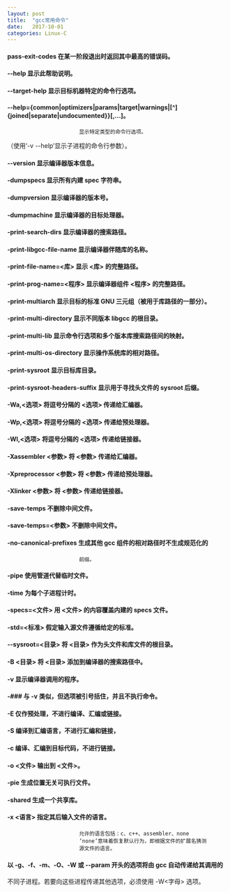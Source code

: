 ```yaml
---
layout: post
title:  "gcc常用命令"
date:   2017-10-01
categories: Linux-C
---  
```

#### pass-exit-codes         在某一阶段退出时返回其中最高的错误码。
####  --help                   显示此帮助说明。
####  --target-help            显示目标机器特定的命令行选项。
#### --help={common|optimizers|params|target|warnings|[^]{joined|separate|undocumented}}[,...]。
                           显示特定类型的命令行选项。
 （使用‘-v --help’显示子进程的命令行参数）。
####  --version                显示编译器版本信息。
####  -dumpspecs               显示所有内建 spec 字符串。
####  -dumpversion             显示编译器的版本号。
####   -dumpmachine             显示编译器的目标处理器。
####  -print-search-dirs       显示编译器的搜索路径。
####  -print-libgcc-file-name  显示编译器伴随库的名称。
####  -print-file-name=<库>    显示 <库> 的完整路径。
####  -print-prog-name=<程序>  显示编译器组件 <程序> 的完整路径。
####  -print-multiarch         显示目标的标准 GNU 三元组（被用于库路径的一部分）。
####  -print-multi-directory   显示不同版本 libgcc 的根目录。
####  -print-multi-lib         显示命令行选项和多个版本库搜索路径间的映射。
####  -print-multi-os-directory 显示操作系统库的相对路径。
####  -print-sysroot           显示目标库目录。
####  -print-sysroot-headers-suffix 显示用于寻找头文件的 sysroot 后缀。
####  -Wa,<选项>               将逗号分隔的 <选项> 传递给汇编器。
####  -Wp,<选项>               将逗号分隔的 <选项> 传递给预处理器。
####  -Wl,<选项>               将逗号分隔的 <选项> 传递给链接器。
####  -Xassembler <参数>       将 <参数> 传递给汇编器。
####  -Xpreprocessor <参数>    将 <参数> 传递给预处理器。
####  -Xlinker <参数>          将 <参数> 传递给链接器。
####  -save-temps              不删除中间文件。
####  -save-temps=<参数>       不删除中间文件。
####  -no-canonical-prefixes   生成其他 gcc 组件的相对路径时不生成规范化的
                           前缀。
####  -pipe                    使用管道代替临时文件。
####  -time                    为每个子进程计时。
####  -specs=<文件>            用 <文件> 的内容覆盖内建的 specs 文件。
####  -std=<标准>              假定输入源文件遵循给定的标准。
####  --sysroot=<目录>         将 <目录> 作为头文件和库文件的根目录。
####  -B <目录>                将 <目录> 添加到编译器的搜索路径中。
####  -v                       显示编译器调用的程序。
####  -###                     与 -v 类似，但选项被引号括住，并且不执行命令。
####  -E                       仅作预处理，不进行编译、汇编或链接。
####  -S                       编译到汇编语言，不进行汇编和链接，
####  -c                       编译、汇编到目标代码，不进行链接。
####  -o <文件>                输出到 <文件>。
####  -pie                     生成位置无关可执行文件。
####  -shared                  生成一个共享库。
####  -x <语言>                指定其后输入文件的语言。
                           允许的语言包括：c、c++、assembler、none
                           ‘none’意味着恢复默认行为，即根据文件的扩展名猜测
                           源文件的语言。

#### 以 -g、-f、-m、-O、-W 或 --param 开头的选项将由 gcc 自动传递给其调用的
 不同子进程。若要向这些进程传递其他选项，必须使用 -W<字母> 选项。
